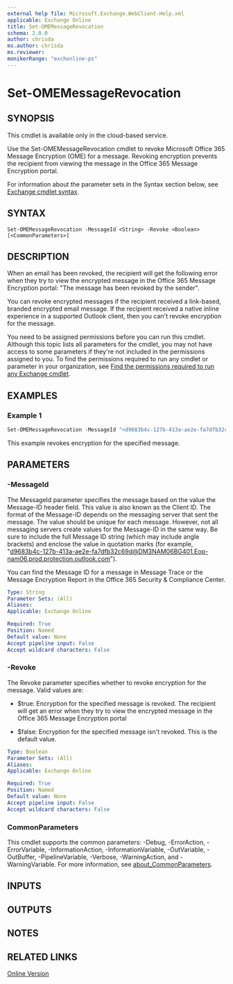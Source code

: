 ```yaml
---
external help file: Microsoft.Exchange.WebClient-Help.xml
applicable: Exchange Online
title: Set-OMEMessageRevocation
schema: 2.0.0
author: chrisda
ms.author: chrisda
ms.reviewer:
monikerRange: "exchonline-ps"
---
```


# Set-OMEMessageRevocation

## SYNOPSIS
This cmdlet is available only in the cloud-based service.

Use the Set-OMEMessageRevocation cmdlet to revoke Microsoft Office 365 Message Encryption (OME) for a message. Revoking encryption prevents the recipient from viewing the message in the Office 365 Message Encryption portal.

For information about the parameter sets in the Syntax section below, see [Exchange cmdlet syntax](https://docs.microsoft.com/powershell/exchange/exchange-server/exchange-cmdlet-syntax).

## SYNTAX

```
Set-OMEMessageRevocation -MessageId <String> -Revoke <Boolean> [<CommonParameters>]
```

## DESCRIPTION
When an email has been revoked, the recipient will get the following error when they try to view the encrypted message in the Office 365 Message Encryption portal: "The message has been revoked by the sender".

You can revoke encrypted messages if the recipient received a link-based, branded encrypted email message. If the recipient received a native inline experience in a supported Outlook client, then you can't revoke encryption for the message.

You need to be assigned permissions before you can run this cmdlet. Although this topic lists all parameters for the cmdlet, you may not have access to some parameters if they're not included in the permissions assigned to you. To find the permissions required to run any cmdlet or parameter in your organization, see [Find the permissions required to run any Exchange cmdlet](https://docs.microsoft.com/powershell/exchange/exchange-server/find-exchange-cmdlet-permissions).

## EXAMPLES

### Example 1
```powershell
Set-OMEMessageRevocation -MessageId "<d9683b4c-127b-413a-ae2e-fa7dfb32c69d@DM3NAM06BG401.Eop-nam06.prod.protection.outlook.com>" -Revoke $true
```

This example revokes encryption for the specified message.

## PARAMETERS

### -MessageId
The MessageId parameter specifies the message based on the value the Message-ID header field. This value is also known as the Client ID. The format of the Message-ID depends on the messaging server that sent the message. The value should be unique for each message. However, not all messaging servers create values for the Message-ID in the same way. Be sure to include the full Message ID string (which may include angle brackets) and enclose the value in quotation marks (for example, "<d9683b4c-127b-413a-ae2e-fa7dfb32c69d@DM3NAM06BG401.Eop-nam06.prod.protection.outlook.com>").

You can find the Message ID for a message in Message Trace or the Message Encryption Report in the Office 365 Security & Compliance Center.

```yaml
Type: String
Parameter Sets: (All)
Aliases:
Applicable: Exchange Online

Required: True
Position: Named
Default value: None
Accept pipeline input: False
Accept wildcard characters: False
```

### -Revoke
The Revoke parameter specifies whether to revoke encryption for the message. Valid values are:

- $true: Encryption for the specified message is revoked. The recipient will get an error when they try to view the encrypted message in the Office 365 Message Encryption portal

- $false: Encryption for the specified message isn't revoked. This is the default value.

```yaml
Type: Boolean
Parameter Sets: (All)
Aliases:
Applicable: Exchange Online

Required: True
Position: Named
Default value: None
Accept pipeline input: False
Accept wildcard characters: False
```

### CommonParameters
This cmdlet supports the common parameters: -Debug, -ErrorAction, -ErrorVariable, -InformationAction, -InformationVariable, -OutVariable, -OutBuffer, -PipelineVariable, -Verbose, -WarningAction, and -WarningVariable. For more information, see [about_CommonParameters](https://go.microsoft.com/fwlink/p/?LinkID=113216).

## INPUTS

###  

## OUTPUTS

###  

## NOTES

## RELATED LINKS

[Online Version](https://docs.microsoft.com/powershell/module/exchange/encryption-and-certificates/set-omemessagerevocation)
